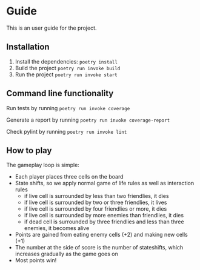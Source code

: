 # Guide
This is an user guide for the project.

## Installation

1. Install the dependencies:
`poetry install`
2. Build the project
`poetry run invoke build`
3. Run the project
`poetry run invoke start`

## Command line functionality
Run tests by running `poetry run invoke coverage`

Generate a report by running `poetry run invoke coverage-report`

Check pylint by running `poetry run invoke lint`

## How to play

The gameplay loop is simple:

- Each player places three cells on the board
- State shifts, so we apply normal game of life rules as well as interaction rules
    - if live cell is surrounded by less than two friendlies, it dies
    - if live cell is surrounded by two or three friendlies, it lives
    - if live cell is surrounded by four friendlies or more, it dies
    - if live cell is surrounded by more enemies than friendlies, it dies
    - if dead cell is surrounded by three friendlies and less than three enemies, it becomes alive
- Points are gained from eating enemy cells (+2) and making new cells (+1)
- The number at the side of score is the number of stateshifts, which increases gradually as the game goes on
- Most points win!
